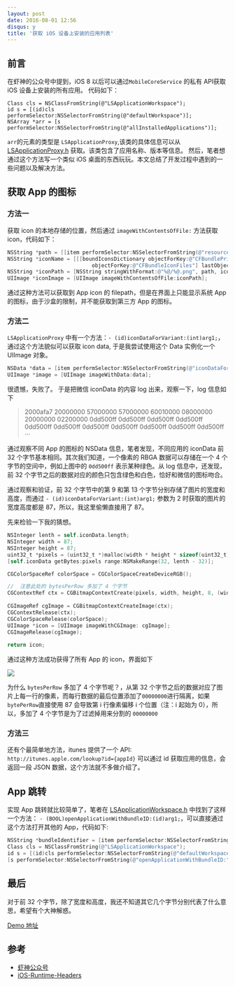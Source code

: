 ```yaml
---
layout: post
date: 2016-08-01 12:56
disqus: y
title: '获取 iOS 设备上安装的应用列表'
---
```


## 前言

  在虾神的公众号中提到，iOS 8 以后可以通过`MobileCoreService` 的私有 API获取 iOS 设备上安装的所有应用。
代码如下：

```objc
Class cls = NSClassFromString(@"LSApplicationWorkspace");
id s = [(id)cls performSelector:NSSelectorFromString(@"defaultWorkspace")];
NSArray *arr = [s performSelector:NSSelectorFromString(@"allInstalledApplications")];
```

`arr`的元素的类型是 `LSApplicationProxy`,该类的具体信息可以从 [LSApplicationProxy.h](https://github.com/nst/iOS-Runtime-Headers/blob/master/Frameworks/MobileCoreServices.framework/LSApplicationProxy.h) 获取。该类包含了应用名称、版本等信息。
然后，笔者想通过这个方法写一个类似 iOS 桌面的东西玩玩。本文总结了开发过程中遇到的一些问题以及解决方法。

## 获取 App 的图标

### 方法一
获取 icon 的本地存储的位置，然后通过 `imageWithContentsOfFile:` 方法获取 icon，代码如下：

```objectivec
NSString *path = [[item performSelector:NSSelectorFromString(@"resourcesDirectoryURL")] path];
NSString *iconName = [[[boundIconsDictionary objectForKey:@"CFBundlePrimaryIcon"]
                           objectForKey:@"CFBundleIconFiles"] lastObject];
NSString *iconPath = [NSString stringWithFormat:@"%@/%@.png", path, iconName];
UIImage *iconImage = [UIImage imageWithContentsOfFile:iconPath];
```
通过这种方法可以获取到 App icon 的 filepath，但是在界面上只能显示系统 App 的图标，由于沙盒的限制，并不能获取到第三方 App 的图标。

### 方法二
`LSApplicationProxy` 中有一个方法：`- (id)iconDataForVariant:(int)arg1;`，通过这个方法貌似可以获取 icon data, 于是我尝试使用这个 Data 实例化一个 UIImage 对象。

```objectivec
NSData *data = [item performSelector:NSSelectorFromString(@"iconDataForVariant:") withObject:@(2)];
UIImage *image = [UIImage imageWithData:data];
```
很遗憾，失败了。
于是把微信 iconData 的内容 log 出来，观察一下，log 信息如下

>2000afa7 20000000 57000000 57000000 60010000 08000000 20000000 02200000 0dd500ff 0dd500ff 0dd500ff 0dd500ff 0dd500ff 0dd500ff 0dd500ff 0dd500ff 0dd500ff 0dd500ff 0dd500ff ···

通过观察不同 App 的图标的 NSData 信息，笔者发现，不同应用的 iconData 前 32 个字节基本相同。其次我们知道，一个像素的 RBGA 数据可以存储在一个 4 个字节的空间中，例如上图中的 `0dd500ff` 表示某种绿色。从 log 信息中，还发现，前 32 个字节之后的数据对应的颜色只包含绿色和白色，恰好和微信的图标吻合。

通过观察和验证，前 32 个字节中的第 9 和第 13 个字节分别存储了图片的宽度和高度，而通过 `- (id)iconDataForVariant:(int)arg1;` 参数为 2 时获取的图片的宽度高度都是 87，所以，我这里偷懒直接用了 87。

先来检验一下我的猜想。

```objectivec
NSInteger lenth = self.iconData.length;
NSInteger width = 87;
NSInteger height = 87;
uint32_t *pixels = (uint32_t *)malloc(width * height * sizeof(uint32_t));
[self.iconData getBytes:pixels range:NSMakeRange(32, lenth - 32)];

CGColorSpaceRef colorSpace = CGColorSpaceCreateDeviceRGB();

//  注意此处的 bytesPerRow 多加了 4 个字节
CGContextRef ctx = CGBitmapContextCreate(pixels, width, height, 8, (width + 1) * sizeof(uint32_t), colorSpace, kCGBitmapByteOrder32Little | kCGImageAlphaPremultipliedFirst);
    
CGImageRef cgImage = CGBitmapContextCreateImage(ctx);
CGContextRelease(ctx);
CGColorSpaceRelease(colorSpace);
UIImage *icon = [UIImage imageWithCGImage: cgImage];
CGImageRelease(cgImage);
    
return icon;
```
通过这种方法成功获得了所有 App 的 icon，界面如下

![](http://obb77efas.bkt.clouddn.com/IMG_1115.PNG?imageView2/2/w/300)

为什么 `bytesPerRow` 多加了 4 个字节呢？，从第 32 个字节之后的数据对应了图片上每一行的像素，而每行数据的最后位置添加了`00000000`进行隔离，如果`bytePerRow`直接使用 87 会导致第 i 行像素偏移 i 个位置（注：i 起始为 0），所以，多加了 4 个字节是为了过滤掉用来分割的 `00000000`

### 方法三
还有个最简单地方法，itunes 提供了一个 API: `http://itunes.apple.com/lookup?id={appId}` 可以通过 id 获取应用的信息，会返回一段 JSON 数据，这个方法就不多做介绍了。

## App 跳转
实现 App 跳转就比较简单了，笔者在 [LSApplicationWorkspace.h](https://github.com/nst/iOS-Runtime-Headers/blob/master/Frameworks/MobileCoreServices.framework/LSApplicationWorkspace.h)  中找到了这样一个方法：
`- (BOOL)openApplicationWithBundleID:(id)arg1;`，可以直接通过这个方法打开其他的 App，代码如下:

``` objectivec
NSString *bundleIdentifier = [item performSelector:NSSelectorFromString(@"bundleIdentifier")];
Class cls = NSClassFromString(@"LSApplicationWorkspace");
id s = [(id)cls performSelector:NSSelectorFromString(@"defaultWorkspace")];
[s performSelector:NSSelectorFromString(@"openApplicationWithBundleID:") withObject:bundleIdentifier];
```

## 最后
对于前 32 个字节，除了宽度和高度，我还不知道其它几个字节分别代表了什么意思，希望有个大神解惑。


[Demo 地址](https://github.com/octree/SpringboardDemo)

## 参考
- [虾神公众号](http://mp.weixin.qq.com/s?__biz=MzIwMTYzMzcwOQ==&mid=2650948457&idx=1&sn=9b1f3e0c405b7621a6b3b7c8419a2695&scene=4#wechat_redirect)
- [iOS-Runtime-Headers](https://github.com/nst/iOS-Runtime-Headers)